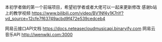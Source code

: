 本初学者做的第一个前端项目，希望初学者或者大佬可以一起来更新修改
感谢b站上的教学视频 https://www.bilibili.com/video/BV1Nf4y1K7nY?vd_source=12cfe7f63749acbd9f472e539cedceb4

网易云接口API文档 https://docs.neteasecloudmusicapi.binaryify.com
网易云音乐API http://iwenwiki.com:3000
